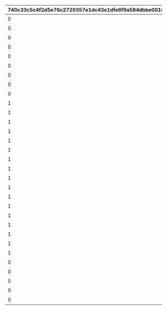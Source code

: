 |740c33c5c4f2d5e76c2720357e1dc43e1dfe6f9a584dbbe001622b86ec9af4e1|31e506c92f593f574c2837db66c63482f4b62a7cd717327d1bc1d9faee69c324|5a66837bfaf31badcdc6f947b40e46c191f6ce36e9758739886d43bfd2612424|4d57c8d50d5e5015cf34ce760eaf6fc9e1c5f85eab166b3cce5b6a1e8511f299|b8e2fd9c0dcad7e67340933e4f2327c3dc3aa5a4cf6d6e4e624476e30316c2de|adc8bffa41c15ef554382f83b28f91682e80e07555b0293f1037c0b87bf7ac43|7beb7e3cdce5cde33dd66516852b446ca070c0db43905f77d7f4a4b810140e9b|
| --- | --- | --- | --- | --- | --- | --- |
|0|2020-08-04 12:00:00|10101|アニメ プリンセスコネクト！Re:Dive 1 封入特典|101|1|2023/12/31 23:59:59|
|0|2020-09-03 19:00:00|10102|アニメ プリンセスコネクト！Re:Dive 2 封入特典|101|1|2023/12/31 23:59:59|
|0|2020-10-01 17:00:00|10103|アニメ プリンセスコネクト！Re:Dive 3 封入特典|101|1|2023/12/31 23:59:59|
|0|2020-11-05 12:00:00|10104|アニメ プリンセスコネクト！Re:Dive 4 封入特典|101|1|2023/12/31 23:59:59|
|0|2022-03-21 00:00:00|10201|アニメ プリコネ！Re:Dive Season2 1巻 購入特典|102|1|2026/12/31 23:59:59|
|0|2022-04-18 00:00:00|10202|アニメ プリコネ！Re:Dive Season2 2巻 購入特典|102|1|2026/12/31 23:59:59|
|0|2022-05-16 00:00:00|10203|アニメ プリコネ！Re:Dive Season2 3巻 購入特典|102|1|2026/12/31 23:59:59|
|0|2021-05-19 00:00:00|20101|週刊ファミ通6月3日号（5月20日発売） 封入特典|201|1|2022/05/19 23:59:59|
|0|2021-07-30 00:00:00|20201|公式アートワークス Vol.3 発売記念アイテム|202|1|2030/07/30 23:59:59|
|1|2023-01-15 15:00:00|20301|プリコネフェス2023　リアルガチャ|203|3|2024/01/31 23:59:59|
|1|2023-01-15 15:00:00|20302|プリコネフェス2023　リアルガチャ|203|3|2024/01/31 23:59:59|
|1|2023-01-15 15:00:00|20303|プリコネフェス2023　リアルガチャ|203|3|2024/01/31 23:59:59|
|1|2023-01-15 15:00:00|20304|プリコネフェス2023　リアルガチャ|203|3|2024/01/31 23:59:59|
|1|2023-01-15 15:00:00|20305|プリコネフェス2023　リアルガチャ|203|3|2024/01/31 23:59:59|
|1|2023-01-15 15:00:00|20306|プリコネフェス2023　リアルガチャ|203|3|2024/01/31 23:59:59|
|1|2023-01-15 15:00:00|20307|プリコネフェス2023　リアルガチャ|203|3|2024/01/31 23:59:59|
|1|2023-01-15 15:00:00|20308|プリコネフェス2023　リアルガチャ|203|3|2024/01/31 23:59:59|
|1|2023-01-15 15:00:00|20309|プリコネフェス2023　リアルガチャ|203|3|2024/01/31 23:59:59|
|1|2023-01-15 15:00:00|20310|プリコネフェス2023　リアルガチャ|203|3|2024/01/31 23:59:59|
|1|2023-01-15 15:00:00|20311|プリコネフェス2023　リアルガチャ|203|3|2024/01/31 23:59:59|
|1|2023-01-15 15:00:00|20312|プリコネフェス2023　リアルガチャ|203|3|2024/01/31 23:59:59|
|1|2023-01-15 15:00:00|20313|プリコネフェス2023　リアルガチャ|203|3|2024/01/31 23:59:59|
|1|2023-01-15 15:00:00|20314|プリコネフェス2023　リアルガチャ|203|3|2024/01/31 23:59:59|
|1|2023-01-15 15:00:00|20315|プリコネフェス2023　リアルガチャ|203|3|2024/01/31 23:59:59|
|1|2023-01-15 15:00:00|20316|プリコネフェス2023　リアルガチャ|203|3|2024/01/31 23:59:59|
|1|2023-01-15 15:00:00|20317|プリコネフェス2023　リアルガチャ|203|3|2024/01/31 23:59:59|
|0|2024-02-14 00:00:00|20401|キャラクターソングアルバムVol.5 購入特典|204|1|2025/02/13 23:59:59|
|0|2024-02-14 00:00:00|20501|サウンドトラックVol.6 購入特典|205|1|2025/02/13 23:59:59|
|0|2024-11-29 12:00:00|20601|佐賀市ふるさと納税返礼品|206|0|2030/12/31 23:59:59|
|0|2024-11-29 12:00:00|20602|佐賀市ふるさと納税返礼品|206|0|2030/12/31 23:59:59|
|0|2024-11-29 12:00:00|20603|佐賀市ふるさと納税返礼品|206|0|2030/12/31 23:59:59|
